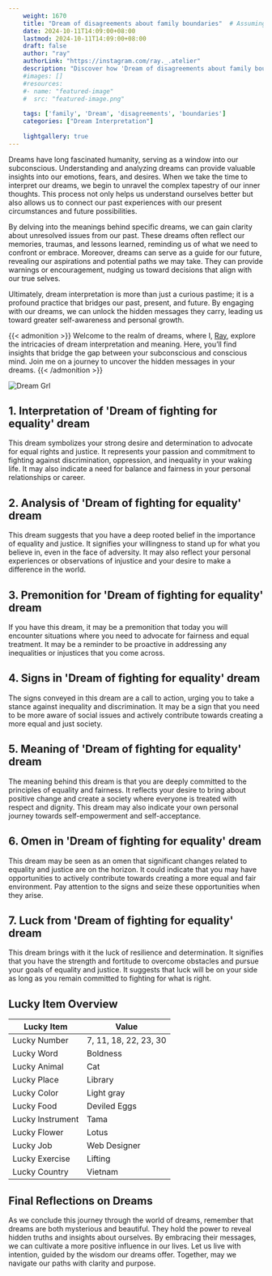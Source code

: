 ```yaml
---
    weight: 1670
    title: "Dream of disagreements about family boundaries"  # Assuming 'title' column exists
    date: 2024-10-11T14:09:00+08:00
    lastmod: 2024-10-11T14:09:00+08:00
    draft: false
    author: "ray"
    authorLink: "https://instagram.com/ray._.atelier"
    description: "Discover how 'Dream of disagreements about family boundaries' can interpret your future and uncover its significant meanings in your life."
    #images: []
    #resources:
    #- name: "featured-image"
    #  src: "featured-image.png"
    
    tags: ['family', 'Dream', 'disagreements', 'boundaries']
    categories: ["Dream Interpretation"]
    
    lightgallery: true
---
```

    
Dreams have long fascinated humanity, serving as a window into our subconscious. Understanding and analyzing dreams can provide valuable insights into our emotions, fears, and desires. When we take the time to interpret our dreams, we begin to unravel the complex tapestry of our inner thoughts. This process not only helps us understand ourselves better but also allows us to connect our past experiences with our present circumstances and future possibilities.

By delving into the meanings behind specific dreams, we can gain clarity about unresolved issues from our past. These dreams often reflect our memories, traumas, and lessons learned, reminding us of what we need to confront or embrace. Moreover, dreams can serve as a guide for our future, revealing our aspirations and potential paths we may take. They can provide warnings or encouragement, nudging us toward decisions that align with our true selves.

Ultimately, dream interpretation is more than just a curious pastime; it is a profound practice that bridges our past, present, and future. By engaging with our dreams, we can unlock the hidden messages they carry, leading us toward greater self-awareness and personal growth.

{{< admonition >}}
Welcome to the realm of dreams, where I, [Ray](https://instagram.com/ray._.atelier), explore the intricacies of dream interpretation and meaning. Here, you’ll find insights that bridge the gap between your subconscious and conscious mind. Join me on a journey to uncover the hidden messages in your dreams.
{{< /admonition >}}

![Dream Grl](https://cdn.pixabay.com/photo/2017/11/02/03/35/gothic-2910057_1280.jpg "Dream Grl")

## 1. Interpretation of 'Dream of fighting for equality' dream
 This dream symbolizes your strong desire and determination to advocate for equal rights and justice. It represents your passion and commitment to fighting against discrimination, oppression, and inequality in your waking life. It may also indicate a need for balance and fairness in your personal relationships or career.

## 2. Analysis of 'Dream of fighting for equality' dream
 This dream suggests that you have a deep rooted belief in the importance of equality and justice. It signifies your willingness to stand up for what you believe in, even in the face of adversity. It may also reflect your personal experiences or observations of injustice and your desire to make a difference in the world.

## 3. Premonition for 'Dream of fighting for equality' dream
 If you have this dream, it may be a premonition that today you will encounter situations where you need to advocate for fairness and equal treatment. It may be a reminder to be proactive in addressing any inequalities or injustices that you come across.

## 4. Signs in 'Dream of fighting for equality' dream
 The signs conveyed in this dream are a call to action, urging you to take a stance against inequality and discrimination. It may be a sign that you need to be more aware of social issues and actively contribute towards creating a more equal and just society.

## 5. Meaning of 'Dream of fighting for equality' dream
 The meaning behind this dream is that you are deeply committed to the principles of equality and fairness. It reflects your desire to bring about positive change and create a society where everyone is treated with respect and dignity. This dream may also indicate your own personal journey towards self-empowerment and self-acceptance.

## 6. Omen in 'Dream of fighting for equality' dream
 This dream may be seen as an omen that significant changes related to equality and justice are on the horizon. It could indicate that you may have opportunities to actively contribute towards creating a more equal and fair environment. Pay attention to the signs and seize these opportunities when they arise.

## 7. Luck from 'Dream of fighting for equality' dream
 This dream brings with it the luck of resilience and determination. It signifies that you have the strength and fortitude to overcome obstacles and pursue your goals of equality and justice. It suggests that luck will be on your side as long as you remain committed to fighting for what is right.

## Lucky Item Overview
| Lucky Item          | Value              |
|---------------|--------------------|
| Lucky Number        | 7, 11, 18, 22, 23, 30  |
| Lucky Word          | Boldness |
| Lucky Animal        | Cat |
| Lucky Place         | Library     |
| Lucky Color         | Light gray     |
| Lucky Food          | Deviled Eggs      |
| Lucky Instrument    | Tama |
| Lucky Flower        | Lotus    |
| Lucky Job           | Web Designer       |
| Lucky Exercise      | Lifting  |
| Lucky Country       | Vietnam    |


##  Final Reflections on Dreams

As we conclude this journey through the world of dreams, remember that dreams are both mysterious and beautiful. They hold the power to reveal hidden truths and insights about ourselves. By embracing their messages, we can cultivate a more positive influence in our lives. Let us live with intention, guided by the wisdom our dreams offer. Together, may we navigate our paths with clarity and purpose.
